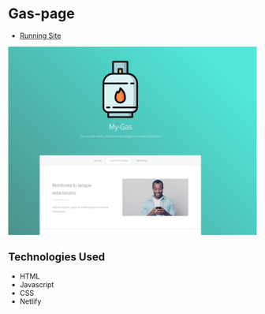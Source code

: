 # Gas-page
- [Running Site]((https://curious-phoenix-a56aa0.netlify.app/))

[![N|Solid](images/demo_gas.png)](https://curious-phoenix-a56aa0.netlify.app/)

## Technologies Used

- HTML
- Javascript
- CSS
- Netlify
